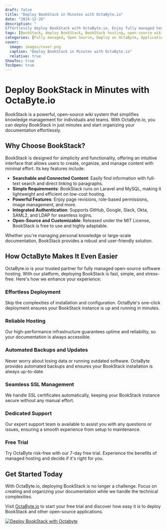 ```yaml
---
draft: false
title: "Deploy BookStack in Minutes with OctaByte.io"
date: "2024-12-26"
description: "
Effortlessly deploy BookStack with OctaByte.io. Enjoy fully managed hosting, automated backups, seamless SSL, and dedicated support for your open-source wiki."
tags: [BookStack, deploy BookStack, BookStack hosting, open-source wiki, knowledge management, OctaByte, managed hosting, automated backups, SSL management, open-source software, wiki system, BookStack deployment]
categories: [Fully managed, Open Source, Deploy on OctaByte, Applications, Documentation]
cover:
  image: images/cover.png
  caption: "Deploy BookStack in Minutes with OctaByte.io"
  relative: true
ShowToc: true
TocOpen: true
---
```

# Deploy BookStack in Minutes with OctaByte.io  

BookStack is a powerful, open-source wiki system that simplifies knowledge management for individuals and teams. With OctaByte.io, you can deploy BookStack in just minutes and start organizing your documentation effortlessly.  

## Why Choose BookStack?  

BookStack is designed for simplicity and functionality, offering an intuitive interface that allows users to create, organize, and manage content with minimal effort. Its key features include:  

- **Searchable and Connected Content**: Easily find information with full-text search and direct linking to paragraphs.  
- **Simple Requirements**: BookStack runs on Laravel and MySQL, making it lightweight and efficient on low-cost hosting.  
- **Powerful Features**: Enjoy page revisions, role-based permissions, image management, and more.  
- **Integrated Authentication**: Supports GitHub, Google, Slack, Okta, SAML2, and LDAP for seamless logins.  
- **Open-Source and Customizable**: Released under the MIT License, BookStack is free to use and highly adaptable.  

Whether you're managing personal knowledge or large-scale documentation, BookStack provides a robust and user-friendly solution.  

## How OctaByte Makes It Even Easier  

OctaByte.io is your trusted partner for fully managed open-source software hosting. With our platform, deploying BookStack is fast, simple, and stress-free. Here's how we enhance your experience:  

### **Effortless Deployment**  
Skip the complexities of installation and configuration. OctaByte's one-click deployment ensures your BookStack instance is up and running in minutes.  

### **Reliable Hosting**  
Our high-performance infrastructure guarantees uptime and reliability, so your documentation is always accessible.  

### **Automated Backups and Updates**  
Never worry about losing data or running outdated software. OctaByte provides automated backups and ensures your BookStack installation is always up-to-date.  

### **Seamless SSL Management**  
We handle SSL certificates automatically, keeping your BookStack instance secure without any manual effort.  

### **Dedicated Support**  
Our expert support team is available to assist you with any questions or issues, ensuring a smooth experience from setup to maintenance.  

### **Free Trial**  
Try OctaByte risk-free with our 7-day free trial. Experience the benefits of managed hosting and decide if it's right for you.  

## Get Started Today  

With OctaByte.io, deploying BookStack is no longer a challenge. Focus on creating and organizing your documentation while we handle the technical complexities.  

Visit [OctaByte.io](https://octabyte.io) to start your free trial and discover how easy it is to deploy BookStack and other open-source applications.  

[![Deploy BookStack with Octabyte](/images/deploy-on-octabyte.png)](https://octabyte.io/fully-managed-open-source-services/applications/documentation/bookstack)
